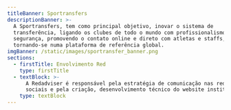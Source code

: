 ```yaml
---
titleBanner: Sportransfers
descriptionBanner: >-
  A Sportransfers, tem como principal objetivo, inovar o sistema de
  transferência, ligando os clubes de todo o mundo com profissionalismo e
  segurança, promovendo o contato online e direto com atletas e staffs,
  tornando-se numa plataforma de referência global.
imgBanner: /static/images/sportransfer_banner.png
sections:
  - firstTitle: Envolvimento Red
    type: firstTitle
  - textBlock: >-
      A Redadviser é responsável pela estratégia de comunicação nas redes
      sociais e pela criação, desenvolvimento técnico do website institucional.
    type: textBlock
---
```


